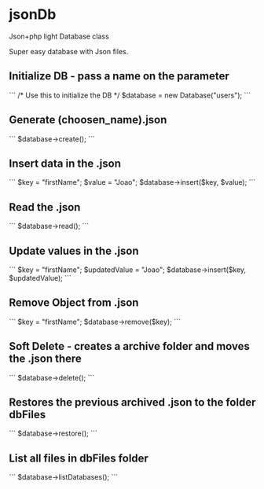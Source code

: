 # jsonDb
Json+php light Database class

Super easy database with Json files.

<h2>Initialize DB - pass a name on the parameter</h2>
```
/* Use this to initialize the DB */
$database = new Database("users");
```
<h2>Generate (choosen_name).json</h2>
```
$database->create();
```
<h2>Insert data in the .json</h2>
```
$key = "firstName";
$value = "Joao";
$database->insert($key, $value);
```
<h2>Read the .json</h2>
```
$database->read();
```
<h2>Update values in the .json</h2>
```
$key = "firstName";
$updatedValue = "Joao";
$database->insert($key, $updatedValue);
```
<h2>Remove Object from .json</h2>
```
$key = "firstName";
$database->remove($key);
```
<h2>Soft Delete - creates a archive folder and moves the .json there</h2>
```
$database->delete();
```
<h2>Restores the previous archived .json to the folder dbFiles</h2>
```
$database->restore();
```
<h2>List all files in dbFiles folder</h2>
```
$database->listDatabases();
```
